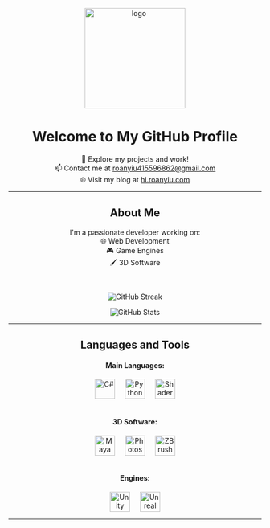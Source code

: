 <!-- 顶部 Logo -->
<p align="center">
  <img src="https://picgo.roanyiu.com/git_avatar.gif" alt="logo" width="200">
</p>

<!-- 简介和联系信息 -->
<div align="center">
  <h1>Welcome to My GitHub Profile</h1>
  <p>
    🌟 Explore my projects and work!<br/>
    📫 Contact me at <a href="mailto:roanyiu415596862@gmail.com">roanyiu415596862@gmail.com</a><br/>
    🌐 Visit my blog at <a href="https://hi.roanyiu.com">hi.roanyiu.com</a>
  </p>
</div>

---

<!-- 长占位内容 -->
<div align="center">
  <h2>About Me</h2>
  <p>
    I'm a passionate developer working on:<br/>
    🌐 Web Development<br/>
    🎮 Game Engines<br/>
    🖌️ 3D Software
  </p>
</div>

<!-- 添加一些空白 -->
<br/>

<!-- GitHub 统计数据 -->
<p align="center">
  <img src="https://streak-stats.demolab.com?user=RoanYiu&theme=shadow-green&hide_border=&locale=zh_Hans&date_format=M%20j%5B%2C%20Y%5D" alt="GitHub Streak">
</p>
<p align="center">
  <img src="https://github-readme-stats.vercel.app/api?username=Roanyiu&show_icons=true&bg_color=0d1117&title_color=2f8c3d&text_color=2f8c3d&icon_color=2f8c3d&border_color=2f8c3d&locale=cn" alt="GitHub Stats">
</p>

---

<!-- 长内容（技术栈） -->
<div align="center">
  <h2>Languages and Tools</h2>
</div>

<div style="text-align: center;">
  <h4>Main Languages:</h4>
  <div style="display: flex; justify-content: center; gap: 20px;">
    <img src="https://picgo.roanyiu.com/csharp.svg" alt="C#" width="40">
    <img src="https://picgo.roanyiu.com/python.svg" alt="Python" width="40">
    <img src="https://picgo.roanyiu.com/shader.svg" alt="Shader" width="40">
  </div>
  <br/>

  <h4>3D Software:</h4>
  <div style="display: flex; justify-content: center; gap: 20px;">
    <img src="https://picgo.roanyiu.com/maya.svg" alt="Maya" width="40">
    <img src="https://picgo.roanyiu.com/photoshop.svg" alt="Photoshop" width="40">
    <img src="https://picgo.roanyiu.com/zbrush.svg" alt="ZBrush" width="40">
  </div>
  <br/>

  <h4>Engines:</h4>
  <div style="display: flex; justify-content: center; gap: 20px;">
    <img src="https://picgo.roanyiu.com/unity.svg" alt="Unity" width="40">
    <img src="https://picgo.roanyiu.com/unreal.svg" alt="Unreal Engine" width="40">
  </div>
</div>

---

<!-- 添加额外占位内容 -->

<br/><br/><br/><br/><br/><br/><br/>
